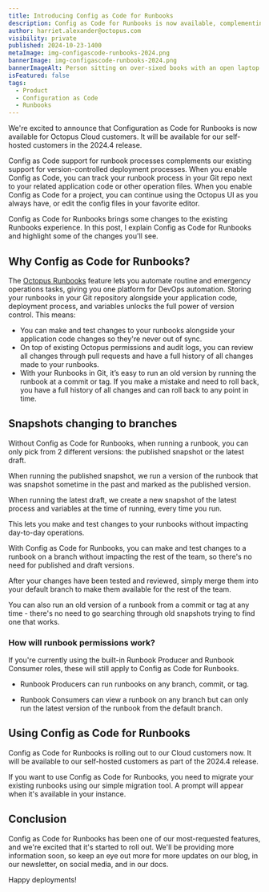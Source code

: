 ```yaml
---
title: Introducing Config as Code for Runbooks
description: Config as Code for Runbooks is now available, complementing our existing support for version-controlled deployment processes.
author: harriet.alexander@octopus.com
visibility: private
published: 2024-10-23-1400
metaImage: img-configascode-runbooks-2024.png
bannerImage: img-configascode-runbooks-2024.png
bannerImageAlt: Person sitting on over-sixed books with an open laptop on their lap.
isFeatured: false
tags: 
  - Product
  - Configuration as Code
  - Runbooks
---
```


We're excited to announce that Configuration as Code for Runbooks is now available for Octopus Cloud customers. It will be available for our self-hosted customers in the 2024.4 release. 

Config as Code support for runbook processes complements our existing support for version-controlled deployment processes. When you enable Config as Code, you can track your runbook process in your Git repo next to your related application code or other operation files. When you enable Config as Code for a project, you can continue using the Octopus UI as you always have, or edit the config files in your favorite editor. 

Config as Code for Runbooks brings some changes to the existing Runbooks experience. In this post, I explain Config as Code for Runbooks and highlight some of the changes you'll see. 

## Why Config as Code for Runbooks?

The [Octopus Runbooks](https://octopus.com/docs/runbooks) feature lets you automate routine and emergency operations tasks, giving you one platform for DevOps automation. Storing your runbooks in your Git repository alongside your application code, deployment process, and variables unlocks the full power of version control. This means:

- You can make and test changes to your runbooks alongside your application code changes so they're never out of sync. 
- On top of existing Octopus permissions and audit logs, you can review all changes through pull requests and have a full history of all changes made to your runbooks. 
- With your Runbooks in Git, it’s easy to run an old version by running the runbook at a commit or tag. If you make a mistake and need to roll back, you have a full history of all changes and can roll back to any point in time.

## Snapshots changing to branches

Without Config as Code for Runbooks, when running a runbook, you can only pick from 2 different versions: the published snapshot or the latest draft.

When running the published snapshot, we run a version of the runbook that was snapshot sometime in the past and marked as the published version.

When running the latest draft, we create a new snapshot of the latest process and variables at the time of running, every time you run.

This lets you make and test changes to your runbooks without impacting day-to-day operations.

With Config as Code for Runbooks, you can make and test changes to a runbook on a branch without impacting the rest of the team, so there's no need for published and draft versions.

After your changes have been tested and reviewed, simply merge them into your default branch to make them available for the rest of the team.

You can also run an old version of a runbook from a commit or tag at any time - there's no need to go searching through old snapshots trying to find one that works.


### How will runbook permissions work?

If you're currently using the built-in Runbook Producer and Runbook Consumer roles, these will still apply to Config as Code for Runbooks.

- Runbook Producers can run runbooks on any branch, commit, or tag.

- Runbook Consumers can view a runbook on any branch but can only run the latest version of the runbook from the default branch.


## Using Config as Code for Runbooks

Config as Code for Runbooks is rolling out to our Cloud customers now. It  will be available to our self-hosted customers as part of the 2024.4 release. 

If you want to use Config as Code for Runbooks, you need to migrate your existing runbooks using our simple migration tool. A prompt will appear when it's available in your instance. 

## Conclusion

Config as Code for Runbooks has been one of our most-requested features, and we're excited that it's started to roll out. We'll be providing more information soon, so keep an eye out more for more updates on our blog, in our newsletter, on social media, and in our docs. 

Happy deployments!